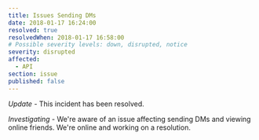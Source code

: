 ```yaml
---
title: Issues Sending DMs
date: 2018-01-17 16:24:00
resolved: true
resolvedWhen: 2018-01-17 16:58:00
# Possible severity levels: down, disrupted, notice
severity: disrupted
affected:
  - API
section: issue
published: false
---
```


*Update* - This incident has been resolved.

*Investigating* - We're aware of an issue affecting sending DMs and viewing online friends. We're online and working on a resolution.
